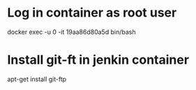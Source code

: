 # Log in container as root user
docker exec -u 0 -it 19aa86d80a5d bin/bash

# Install git-ft in jenkin container
apt-get install git-ftp

